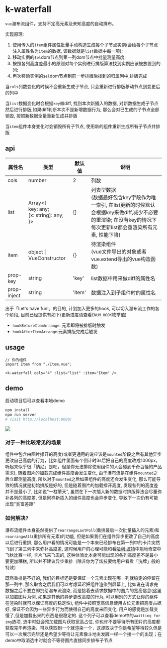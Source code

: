 # k-waterfall

`vue`瀑布流组件，支持不定高元素及未知高度的自动排布。

实现原理:

1. 使用传入的`item`组件属性批量手动构造生成每个子节点实例(会给每个子节点注入属性名为`item`的数据, 该数据就是`list`数据中每一项);
2. 移动实例的`$el`dom节点到第一列dom节点中批量测量高度;
3. 按照各列高度差最小的原则对每个实例进行排版算法找到实例应该被放置到的列;
4. 再次移动实例的`$el`dom节点到前一步排版后找到的归属列中,排版完成

当`cols`列数变化的时候不会重新生成子节点, 只会重新进行排版移动节点到变更后的列中

当`list`数据变化时会根据`key`做diff, 找到本次新插入的数据, 对新数据生成子节点然后进行排版;如果diff判断本次不是新增数据行为, 那么会对已生成的子节点全部销毁, 按照新数据全量重新生成并排版

当`item`组件本身变化时会销毁所有子节点, 使用新的组件重新生成所有子节点并排版

## api

|  属性名   | 类型  | 默认值 | 说明 |
|  ----  | ----  |  ----  |  ----  |
| cols | number | 2 | 列数 |
| list | Array<{<br/>  key: any;  <br />  [x: string]: any;<br/>}> | [] | 列表型数据<br />(数据最好包含key字段作为唯一索引, 在list更新的时候默认会根据key来做diff,减少不必要的重渲染; 在没有key的情况下每次更新list都会重渲染所有元素, 性能下降) |
| item | object \| VueConstructor | {} | 待渲染组件<br />(vue文件导出的对象或者vue.extend导出的vue构造函数) |
| prop-key | string | 'key' | list数据中用来做diff的属性名 |
| prop-inject | string | 'item' | 数据注入到子组件时的属性名 |

出于「Let's have fun!」的目的, 计划加入更多的hook, 可以切入瀑布流工作的各个阶段, 目前已经提供有如下(更新进度请查看`ENUM_HOOK`枚举值)

- `hookBeforeItemArrange`: 元素即将被排版时触发
- `hookAfterItemArrange`:元素排版完成后触发

## usage

```vue
// 你的组件
import Item from "./Item.vue";

<k-waterfall cols="4" :list="list" :item="Item" />
```

## demo

启动项目后可以查看本地demo


```bash
npm install
npm run server
# visit http://localhost:8080/
```

<img src="./screenshot/demo.gif" />

### 对于一种比较常见的场景

组件中包含由图片撑开的高度(或者更通用的说应该是`mounted`阶段之后有其他异步更改自己高度的行为，比如组件里面有个倒计时3s后把自己的高度改成1000px，听起来似乎很「纳尼」是吧，但是你无法排除使用组件的人会碰到千奇百怪的产品需求), 随着图片的加载完成组件高度会发生变化, 由于瀑布流是在组件`mounted`之后立即测量高度, 所以对于`mounted`之后如果组件的高度还会发生变化, 那么可能导致的情况就是初始排版是好的, 但是随着图片的加载撑开高度, 发现各列的高度差并不是最小了, 比如说"一柱擎天", 虽然在下一次插入新的数据时排版算法会尽量弥补各列的高度差, 但是同样新插入的组件高度也会异步变化, 导致下一次仍有可能出现"贫富差距"

### 如何解决?

瀑布流组件本身虽然提供了`rearrangeLastPoll`(重排最后一次批量插入的元素)和`rearrangeAll`(重排所有元素)的功能, 但是如果我们在组件异步更改了自己的高度以后进行重排, 那么用户看的情况可能是一个本来已经排布在第一列中的卡片突然飞到了第三列中来弥补高度差, 这时候用户的心理可能和看[哈利·波特](https://zh.wikipedia.org/wiki/%E5%93%88%E5%88%A9%C2%B7%E6%B3%A2%E7%89%B9)中魁地奇空中飞秋比赛一样, 卡片飞来飞去的, 这种体验比本身可能出现的各列高度差不是最小要更加糟糕, 所以并不建议异步重排（除非你为了炫技要给用户看看「洗牌」般的特效）

既然重排是不好的, 我们的目标还是要保证一个元素出现在哪一列就稳定的停留在那一列中, 那么取舍之后我们可以考虑延迟把组件渲染到屏幕上, 比如说在请求完数据之后不要立即扔给瀑布流渲染, 而是接着去请求数据中的图片的宽高信息(这里以加载图片为例, 如果是其他的异步更改高度的行为, 可以用别的方式让你的组件在渲染时就可以保证高度的稳定性), 组件中按照宽高信息使用占位元素把高度占据好, 保证不会因为一些异步行为而使得自己的高度来回变化, 用户的感觉是加载变慢了,但是加载出来的东西是很稳定的. 这个列子可以查看demo中的`waitting for img`选项, 选中时就会预加载图片获取宽高占位, 你也许不要等待所有图片的高度都获取完毕再渲染，可以获取到一个就渲染一个，这却取决于你是希望等待较久但是可以一次展示完毕还是希望少等待让元素像斗地主发牌一样一个接一个的出现；在demo中取消选中时就会不等待图片直接同步排布子节点
